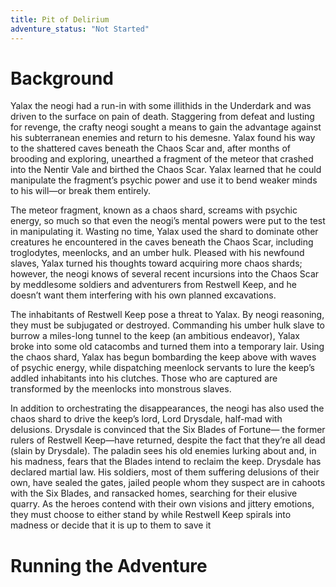 ```yaml
---
title: Pit of Delirium
adventure_status: "Not Started"
---
```


# Background
Yalax the neogi had a run-in with some illithids in the Underdark and was driven to the surface on pain of death. Staggering from defeat and lusting for revenge, the crafty neogi sought a means to gain the advantage against his subterranean enemies and return to his demesne. Yalax found his way to the shattered caves beneath the Chaos Scar and, after months of brooding and exploring, unearthed a fragment of the meteor that crashed into the Nentir Vale and birthed the Chaos Scar. Yalax learned that he could manipulate the fragment’s psychic power and use it to bend weaker minds to his will—or break them entirely. 

The meteor fragment, known as a chaos shard, screams with psychic energy, so much so that even the neogi’s mental powers were put to the test in manipulating it. Wasting no time, Yalax used the shard to dominate other creatures he encountered in the caves beneath the Chaos Scar, including troglodytes, meenlocks, and an umber hulk. Pleased with his newfound slaves, Yalax turned his thoughts toward acquiring more chaos shards; however, the neogi knows of several recent incursions into the Chaos Scar by meddlesome soldiers and adventurers from Restwell Keep, and he doesn’t want them interfering with his own planned excavations. 

The inhabitants of Restwell Keep pose a threat to Yalax. By neogi reasoning, they must be subjugated or destroyed. Commanding his umber hulk slave to burrow a miles-long tunnel to the keep (an ambitious endeavor), Yalax broke into some old catacombs and turned them into a temporary lair. Using the chaos shard, Yalax has begun bombarding the keep above with waves of psychic energy, while dispatching meenlock servants to lure the keep’s addled inhabitants into his clutches. Those who are captured are transformed by the meenlocks into monstrous slaves. 

In addition to orchestrating the disappearances, the neogi has also used the chaos shard to drive the keep’s lord, Lord Drysdale, half-mad with delusions. Drysdale is convinced that the Six Blades of Fortune— the former rulers of Restwell Keep—have returned, despite the fact that they’re all dead (slain by Drysdale). The paladin sees his old enemies lurking about and, in his madness, fears that the Blades intend to reclaim the keep. Drysdale has declared martial law. His soldiers, most of them suffering delusions of their own, have sealed the gates, jailed people whom they suspect are in cahoots with the Six Blades, and ransacked homes, searching for their elusive quarry. As the heroes contend with their own visions and jittery emotions, they must choose to either stand by while Restwell Keep spirals into madness or decide that it is up to them to save it

# Running the Adventure